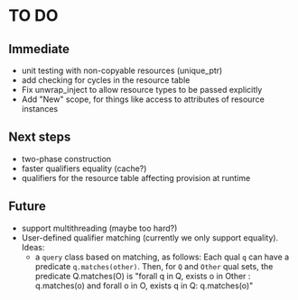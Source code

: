 # TO DO

## Immediate
  - unit testing with non-copyable resources (unique_ptr)
  - add checking for cycles in the resource table
  - Fix unwrap_inject to allow resource types to be passed
    explicitly
  - Add "New" scope, for things like access to attributes of
    resource instances


## Next steps
  - two-phase construction
  - faster qualifiers equality (cache?)
  - qualifiers for the resource table affecting provision at runtime

## Future
  - support multithreading (maybe too hard?)
  - User-defined qualifier matching (currently we only support equality).
    Ideas:
    - a `query` class based on matching, as follows:
      Each qual `q` can have a predicate `q.matches(other)`.
      Then, for  `Q` and `Other` qual sets, the predicate
      Q.matches(O) is "forall q in Q, exists o in Other : q.matches(o)
      and forall o in O, exists q in Q: q.matches(o)" 

